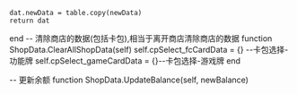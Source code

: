 	dat.newData = table.copy(newData)
	return dat
end
-- 清除商店的数据(包括卡包),相当于离开商店清除商店的数据
function ShopData.ClearAllShopData(self)
	self.cpSelect_fcCardData = {} --卡包选择-功能牌
	self.cpSelect_gameCardData = {}--卡包选择-游戏牌
end

-- 更新余额
function ShopData.UpdateBalance(self, newBalance)
